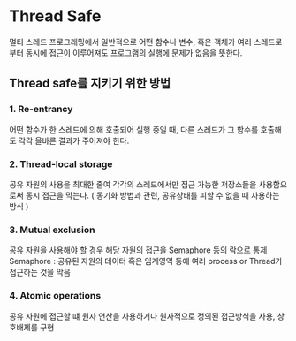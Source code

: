 # Thread Safe
멀티 스레드 프로그래밍에서 일반적으로 어떤 함수나 변수, 혹은 객체가 여러 스레드로부터 동시에
접근이 이루어져도 프로그램의 실행에 문제가 없음을 뜻한다.

## Thread safe를 지키기 위한 방법
### 1. Re-entrancy
어떤 함수가 한 스레드에 의해 호출되어 실행 중일 때, 다른 스레드가 그 함수를 호출해도 각각 올바른 결과가 주어져야 한다.
### 2. Thread-local storage
공유 자원의 사용을 최대한 줄여 각각의 스레드에서만 접근 가능한 저장소들을 사용함으로써 동시 접근을 막는다.
( 동기화 방법과 관련,  공유상태를 피할 수 없을 때 사용하는 방식 )
### 3. Mutual exclusion
공유 자원을 사용해야 할 경우 해당 자원의 접근을 Semaphore 등의 락으로 통제
Semaphore : 공유된 자원의 데이터 혹은 임계영역 등에 여러 process or Thread가 접근하는 것을 막음
### 4. Atomic operations
공유 자원에 접근할 떄 원자 연산을 사용하거나 원자적으로 정의된 접근방식을 사용, 상호배제를 구현
